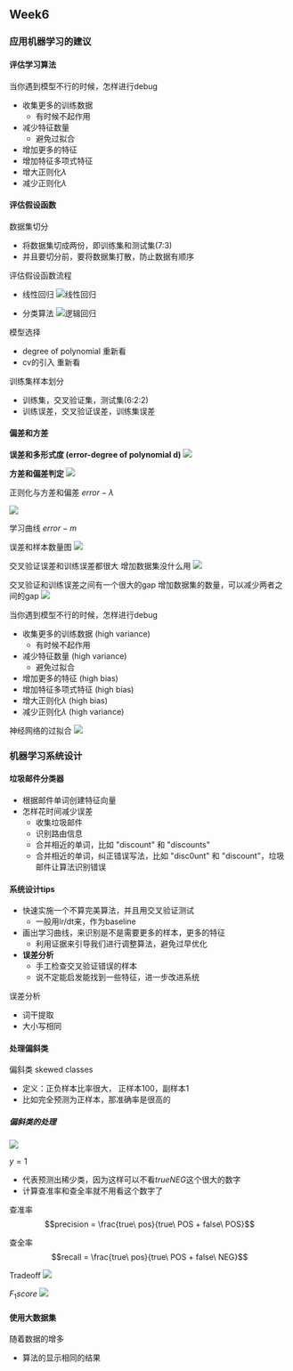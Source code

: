 ## Week6

### 应用机器学习的建议

#### 评估学习算法

当你遇到模型不行的时候，怎样进行debug
- 收集更多的训练数据
    - 有时候不起作用
- 减少特征数量
    - 避免过拟合
- 增加更多的特征
- 增加特征多项式特征
- 增大正则化$\lambda$
- 减少正则化$\lambda$


#### 评估假设函数

数据集切分
- 将数据集切成两份，即训练集和测试集(7:3)
- 并且要切分前，要将数据集打散，防止数据有顺序

评估假设函数流程
- 线性回归
![线性回归](https://user-images.githubusercontent.com/41643043/56450041-55d5fa00-6354-11e9-9cee-83e1d4cc0d29.png)

- 分类算法
![逻辑回归](https://user-images.githubusercontent.com/41643043/56450042-566e9080-6354-11e9-9792-a8e22189765b.png)


模型选择
- degree of polynomial 重新看 
- cv的引入 重新看

训练集样本划分
- 训练集，交叉验证集，测试集(6:2:2)
- 训练误差，交叉验证误差，训练集误差


#### 偏差和方差

**误差和多形式度 (error-degree of polynomial d)**
![](https://user-images.githubusercontent.com/41643043/56450590-c9c6d100-6359-11e9-9517-0a08e443f184.png)

**方差和偏差判定**
![](https://user-images.githubusercontent.com/41643043/56450589-c92e3a80-6359-11e9-9bc3-242b52a4f19a.png)



正则化与方差和偏差
$error-\lambda$

![](https://user-images.githubusercontent.com/41643043/56451039-5ffbf680-635c-11e9-85fa-11245c42b0bf.png)

学习曲线
$error-m$

误差和样本数量图
![](https://user-images.githubusercontent.com/41643043/56451543-d0a41280-635e-11e9-8757-01089a400d37.png)

交叉验证误差和训练误差都很大
增加数据集没什么用
![](https://user-images.githubusercontent.com/41643043/56451544-d1d53f80-635e-11e9-9c48-7548ac8d8b88.png)

交叉验证和训练误差之间有一个很大的gap
增加数据集的数量，可以减少两者之间的gap
![](https://user-images.githubusercontent.com/41643043/56451548-d4379980-635e-11e9-95ec-9a4d96456927.png)


当你遇到模型不行的时候，怎样进行debug
- 收集更多的训练数据 (high variance)
    - 有时候不起作用
- 减少特征数量 (high variance)
    - 避免过拟合
- 增加更多的特征 (high bias)
- 增加特征多项式特征 (high bias)
- 增大正则化$\lambda$ (high bias)
- 减少正则化$\lambda$ (high variance)


神经网络的过拟合
![](https://user-images.githubusercontent.com/41643043/56452126-d5b69100-6361-11e9-8d96-f88954094e0a.png)

### 机器学习系统设计

#### 垃圾邮件分类器
- 根据邮件单词创建特征向量
- 怎样花时间减少误差
    - 收集垃圾邮件
    - 识别路由信息
    - 合并相近的单词，比如 "discount" 和 "discounts"
    - 合并相近的单词，纠正错误写法，比如 "disc0unt" 和 "discount"，垃圾邮件让算法识别错误

#### 系统设计tips
- 快速实施一个不算完美算法，并且用交叉验证测试
    - 一般用lr/dt来，作为baseline
- 画出学习曲线，来识别是不是需要更多的样本，更多的特征
    - 利用证据来引导我们进行调整算法，避免过早优化
- **误差分析** 
    - 手工检查交叉验证错误的样本
    - 说不定能启发能找到一些特征，进一步改进系统

误差分析
- 词干提取
- 大小写相同


#### 处理偏斜类

偏斜类 skewed classes
- 定义：正负样本比率很大， 正样本100，副样本1
- 比如完全预测为正样本，那准确率是很高的

##### 偏斜类的处理
![](https://user-images.githubusercontent.com/41643043/56453710-f2aa8e80-6378-11e9-9fd8-658140c57795.png)

$y=1$ 
- 代表预测出稀少类，因为这样可以不看$true NEG$这个很大的数字
- 计算查准率和查全率就不用看这个数字了


查准率 
$$precision = \frac{true\ pos}{true\ POS + false\ POS}$$

查全率 
$$recall = \frac{true\ pos}{true\ POS + false\ NEG}$$


Tradeoff
![](https://user-images.githubusercontent.com/41643043/56454139-ff31e580-637e-11e9-905a-1b437286adc2.png)

$F_1 score$
![](https://user-images.githubusercontent.com/41643043/56454138-fe994f00-637e-11e9-9365-fb88987f1d44.png)


#### 使用大数据集

随着数据的增多
- 算法的显示相同的结果








